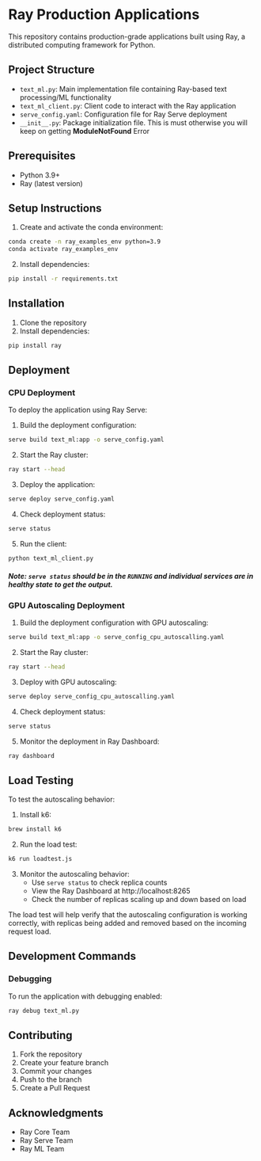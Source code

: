 # Ray Production Applications

This repository contains production-grade applications built using Ray, a distributed computing framework for Python.

## Project Structure

- `text_ml.py`: Main implementation file containing Ray-based text processing/ML functionality
- `text_ml_client.py`: Client code to interact with the Ray application
- `serve_config.yaml`: Configuration file for Ray Serve deployment
- `__init__.py`: Package initialization file. This is must otherwise you will keep on getting __ModuleNotFound__ Error

## Prerequisites

- Python 3.9+
- Ray (latest version)

## Setup Instructions

1. Create and activate the conda environment:

```bash
conda create -n ray_examples_env python=3.9
conda activate ray_examples_env
```

2. Install dependencies:

```bash
pip install -r requirements.txt
```

## Installation

1. Clone the repository
2. Install dependencies:

```bash
pip install ray
```

## Deployment

### CPU Deployment

To deploy the application using Ray Serve:

1. Build the deployment configuration:

```bash
serve build text_ml:app -o serve_config.yaml
```

2. Start the Ray cluster:

```bash
ray start --head
```

3. Deploy the application:

```bash
serve deploy serve_config.yaml
```

4. Check deployment status:

```bash
serve status
```

5. Run the client:

```bash
python text_ml_client.py
```

##### Note: `serve status` should be in the `RUNNING` and individual services are in healthy state to get the output.

### GPU Autoscaling Deployment

1. Build the deployment configuration with GPU autoscaling:

```bash
serve build text_ml:app -o serve_config_cpu_autoscalling.yaml
```

2. Start the Ray cluster:

```bash
ray start --head
```

3. Deploy with GPU autoscaling:

```bash
serve deploy serve_config_cpu_autoscalling.yaml
```

4. Check deployment status:

```bash
serve status
```

5. Monitor the deployment in Ray Dashboard:

```bash
ray dashboard
```

## Load Testing

To test the autoscaling behavior:

1. Install k6:

```bash
brew install k6
```

2. Run the load test:

```bash
k6 run loadtest.js
```

3. Monitor the autoscaling behavior:
   - Use `serve status` to check replica counts
   - View the Ray Dashboard at http://localhost:8265
   - Check the number of replicas scaling up and down based on load

The load test will help verify that the autoscaling configuration is working correctly, with replicas being added and removed based on the incoming request load.

## Development Commands

### Debugging

To run the application with debugging enabled:

```bash
ray debug text_ml.py
```

## Contributing

1. Fork the repository
2. Create your feature branch
3. Commit your changes
4. Push to the branch
5. Create a Pull Request

## Acknowledgments

- Ray Core Team
- Ray Serve Team
- Ray ML Team
